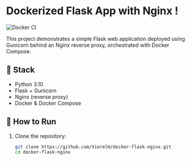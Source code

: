 # Dockerized Flask App with Nginx !

![Docker CI](https://github.com/ViorelH/docker-flask-nginx/actions/workflows/docker-build.yml/badge.svg)

This project demonstrates a simple Flask web application deployed using Gunicorn behind an Nginx reverse proxy, orchestrated with Docker Compose.

## 🔧 Stack

- Python 3.10
- Flask + Gunicorn
- Nginx (reverse proxy)
- Docker & Docker Compose

## 🚀 How to Run

1. Clone the repository:

   ```bash
   git clone https://github.com/ViorelH/docker-flask-nginx.git
   cd docker-flask-nginx


